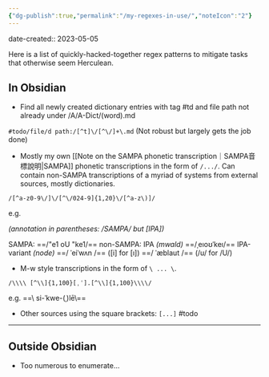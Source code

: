 ```yaml
---
{"dg-publish":true,"permalink":"/my-regexes-in-use/","noteIcon":"2"}
---
```


date-created:: 2023-05-05

Here is a list of quickly-hacked-together regex patterns to mitigate tasks that otherwise seem Herculean.
## In Obsidian

- Find all newly created dictionary entries with tag #td and file path not already under /A/A-Dict/(word).md

`#todo/file/d path:/[^t]\/[^\/]+\.md`
(Not robust but largely gets the job done)

- Mostly my own [[Note on the SAMPA phonetic transcription｜SAMPA音標說明\|SAMPA]] phonetic transcriptions in the form of `/.../`. Can contain non-SAMPA transcriptions of a myriad of systems from external sources, mostly dictionaries.

`/[^a-z0-9\/]\/[^\/024-9]{1,20}\/[^a-z\)]/`

e.g. 

*(annotation in parentheses: /SAMPA/ but \[IPA\])*

SAMPA: ==/"e1 oU "ke1/== 
non-SAMPA: 
	IPA *(mwald)* ==/ˌeıoʊˈkeı/==
	IPA-variant *(node)*
		==/ ˈeiˈwʌn /== (\[i\] for \[ı\])
		==/ ˈæblaut /== (/u/ for /U/)

- M-w style transcriptions in the form of `\ ... \`.

`/\\\\ [^\\]{1,100}[ˌˈ].[^\\]{1,100}\\\\/`

e.g. ==\\ si-​ˈkwe-​(ˌ)lē\\==

- Other sources using the square brackets: `[...]`
#todo 

---
## Outside Obsidian

- Too numerous to enumerate...